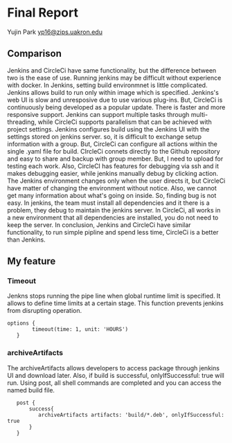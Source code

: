 # Final Report
Yujin Park yp16@zips.uakron.edu

## Comparison
Jenkins and CircleCi have same functionality, but the difference between two is the ease of use. 
Running jenkins may be difficult without experience with docker. In Jenkins, setting build environmnet is little complicated. Jenkins allows build to run only within image which is specified. Jenkins's web UI is slow and unresposive due to use various plug-ins. But, CircleCi is continuously being developed as a popular update. There is faster and more responsive support. Jenkins can support multiple tasks through multi-threading, while CircleCi supports parallelism that can be achieved with project settings. Jenkins configures build using the Jenkins UI with the settings stored on jenkins server. so, it is difficult to exchange setup information with a group. But, CircleCi can configure all actions within the single .yaml file for build. CIrcleCi connets directly to the Github repository and easy to share and backup with group member. But, I need to upload for testing each work. Also, CircleCI has features for debugging via ssh and it makes debugging easier, while jenkins manually debug by clicking action. The Jenkins environment changes only when the user directs it, but CircleCi have matter of changing the environment without notice. Also, we cannot get many information about what's going on inside. So, finding bug is not easy. In jenkins, the team must install all dependencies and it there is a problem, they debug to maintain the jenkins server. In CircleCi, all works in a new environment that all dependencies are installed, you do not need to keep the server. 
In conclusion, Jenkins and CircleCi have similar functionality, to run simple pipline and spend less time, CircleCi is a better than Jenkins. 


## My feature
### Timeout
Jenkns stops running the pipe line when global runtime limit is specified. It allows to define time limits at a 
certain stage. This function prevents jenkins from disrupting operation. 

```
options {
        timeout(time: 1, unit: 'HOURS') 
   }
```

### archiveArtifacts
The archiveArtifacts allows developers to access package through jenkins UI and download later. 
Also, if build is successful, onlyIfSuccessful: true will run. Using post, 
all shell commands are completed and you can access the named build file.

```
   post {
       success{
          archiveArtifacts artifacts: 'build/*.deb', onlyIfSuccessful: true
       }
   }
```
